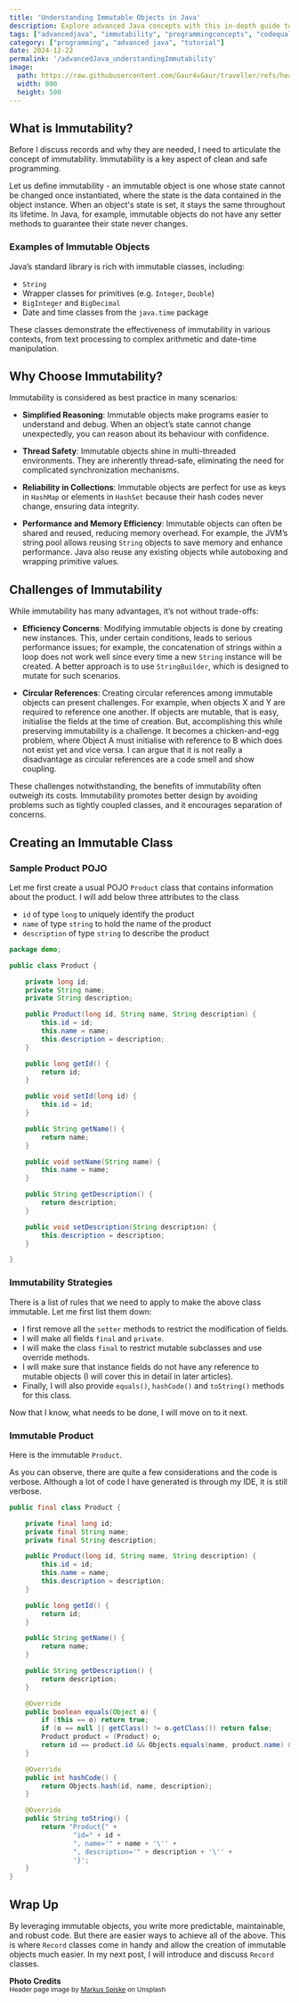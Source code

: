 ```yaml
---
title: 'Understanding Immutable Objects in Java'
description: Explore advanced Java concepts with this in-depth guide to understanding immutability. Learn how immutability enhances thread safety, performance, and design in Java applications.
tags: ["advancedjava", "immutability", "programmingconcepts", "codequality"] 
category: ["programming", "advanced java", "tutorial"]
date: 2024-12-22
permalink: '/advancedJava_understandingImmutability'
image:
  path: https://raw.githubusercontent.com/Gaur4vGaur/traveller/refs/heads/master/images/java/2024-12-22-advancedJava_understandingImmutability.jpg
  width: 800
  height: 500
---
```

  
## What is Immutability?
Before I discuss records and why they are needed, I need to articulate the concept of immutability. Immutability is a key aspect of clean and safe programming.

Let us define immutability - an immutable object is one whose state cannot be changed once instantiated, where the state is the data contained in the object instance. When an object's state is set, it stays the same throughout its lifetime. In Java, for example, immutable objects do not have any setter methods to guarantee their state never changes.

### Examples of Immutable Objects

Java’s standard library is rich with immutable classes, including:

* `String`
* Wrapper classes for primitives (e.g. `Integer`, `Double`)
* `BigInteger` and `BigDecimal`
* Date and time classes from the `java.time` package

These classes demonstrate the effectiveness of immutability in various contexts, from text processing to complex arithmetic and date-time manipulation.


## Why Choose Immutability?
Immutability is considered as best practice in many scenarios:

* **Simplified Reasoning**: 
Immutable objects make programs easier to understand and debug. When an object’s state cannot change unexpectedly, you can reason about its behaviour with confidence.

* **Thread Safety**: 
Immutable objects shine in multi-threaded environments. They are inherently thread-safe, eliminating the need for complicated synchronization mechanisms.

* **Reliability in Collections**: 
Immutable objects are perfect for use as keys in `HashMap` or elements in `HashSet` because their hash codes never change, ensuring data integrity.

* **Performance and Memory Efficiency**: 
Immutable objects can often be shared and reused, reducing memory overhead. For example, the JVM’s string pool allows reusing `String` objects to save memory and enhance performance. Java also reuse any existing objects while autoboxing and wrapping primitive values.

## Challenges of Immutability

While immutability has many advantages, it’s not without trade-offs:

* **Efficiency Concerns**: 
Modifying immutable objects is done by creating new instances. This, under certain conditions, leads to serious performance issues; for example, the concatenation of strings within a loop does not work well since every time a new `String` instance will be created. A better approach is to use `StringBuilder`, which is designed to mutate for such scenarios.

* **Circular References**: 
Creating circular references among immutable objects can present challenges. For example, when objects X and Y are required to reference one another. If objects are mutable, that is easy, initialise the fields at the time of creation. But, accomplishing this while preserving immutability is a challenge. It becomes a chicken-and-egg problem, where Object A must initialise with reference to B which does not exist yet and vice versa.
I can argue that it is not really a disadvantage as circular references are a code smell and show coupling.

These challenges notwithstanding, the benefits of immutability often outweigh its costs. Immutability promotes better design by avoiding problems such as tightly coupled classes, and it encourages separation of concerns.

## Creating an Immutable Class

### Sample Product POJO
Let me first create a usual POJO `Product` class that contains information about the product. I will add below three attributes to the class
* `id` of type `long` to uniquely identify the product
* `name` of type `string` to hold the name of the product
* `description` of type `string` to describe the product

```java
package demo;

public class Product {

    private long id;
    private String name;
    private String description;

    public Product(long id, String name, String description) {
        this.id = id;
        this.name = name;
        this.description = description;
    }

    public long getId() {
        return id;
    }

    public void setId(long id) {
        this.id = id;
    }

    public String getName() {
        return name;
    }

    public void setName(String name) {
        this.name = name;
    }

    public String getDescription() {
        return description;
    }

    public void setDescription(String description) {
        this.description = description;
    }

}

```

### Immutability Strategies
There is a list of rules that we need to apply to make the above class immutable. Let me first list them down:
* I first remove all the `setter` methods to restrict the modification of fields.
* I will make all fields `final` and `private`.
* I will make the class `final` to restrict mutable subclasses and use override methods.
* I will make sure that instance fields do not have any reference to mutable objects (I will cover this in detail in later articles).
* Finally, I will also provide `equals()`, `hashCode()` and `toString()` methods for this class.

Now that I know, what needs to be done, I will move on to it next.

### Immutable Product
Here is the immutable `Product`.

As you can observe, there are quite a few considerations and the code is verbose. Although a lot of code I have generated is through my IDE, it is still verbose.

```java
public final class Product {

    private final long id;
    private final String name;
    private final String description;

    public Product(long id, String name, String description) {
        this.id = id;
        this.name = name;
        this.description = description;
    }

    public long getId() {
        return id;
    }

    public String getName() {
        return name;
    }

    public String getDescription() {
        return description;
    }

    @Override
    public boolean equals(Object o) {
        if (this == o) return true;
        if (o == null || getClass() != o.getClass()) return false;
        Product product = (Product) o;
        return id == product.id && Objects.equals(name, product.name) && Objects.equals(description, product.description);
    }

    @Override
    public int hashCode() {
        return Objects.hash(id, name, description);
    }

    @Override
    public String toString() {
        return "Product{" +
                "id=" + id +
                ", name='" + name + '\'' +
                ", description='" + description + '\'' +
                '}';
    }
}

```
 


## Wrap Up
By leveraging immutable objects, you write more predictable, maintainable, and robust code. But there are easier ways to achieve all of the above. This is where `Record` classes come in handy and allow the creation of immutable objects much easier. In my next post, I will introduce and discuss `Record` classes.

__Photo Credits__<br>
<sup>Header page image by <a href="https://unsplash.com/@markusspiske?utm_content=creditCopyText&utm_medium=referral&utm_source=unsplash">Markus Spiske</a> on Unsplash</sup><br>
